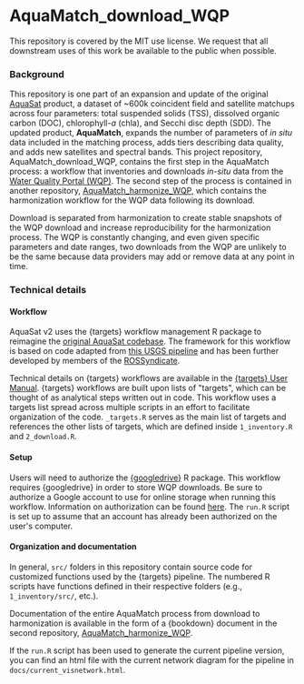 # AquaMatch_download_WQP

This repository is covered by the MIT use license. We request that all downstream uses of this work be available to the public when possible.

### Background

This repository is one part of an expansion and update of the original [AquaSat](https://agupubs.onlinelibrary.wiley.com/doi/10.1029/2019WR024883) product, a dataset of \~600k coincident field and satellite matchups across four parameters: total suspended solids (TSS), dissolved organic carbon (DOC), chlorophyll-*a* (chla), and Secchi disc depth (SDD). The updated product, **AquaMatch**, expands the number of parameters of *in situ* data included in the matching process, adds tiers describing data quality, and adds new satellites and spectral bands. This project repository, AquaMatch_download_WQP, contains the first step in the AquaMatch process: a workflow that inventories and downloads *in-situ* data from the [Water Quality Portal (WQP)](waterqualitydata.us/). The second step of the process is contained in another repository, [AquaMatch_harmonize_WQP](https://github.com/ROSSyndicate/AquaMatch_harmonize_WQP), which contains the harmonization workflow for the WQP data following its download.

Download is separated from harmonization to create stable snapshots of the WQP download and increase reproducibility for the harmonization process. The WQP is constantly changing, and even given specific parameters and date ranges, two downloads from the WQP are unlikely to be the same because data providers may add or remove data at any point in time.

### Technical details

#### Workflow

AquaSat v2 uses the {targets} workflow management R package to reimagine the [original AquaSat codebase](https://github.com/GlobalHydrologyLab/AquaSat). The framework for this workflow is based on code adapted from [this USGS pipeline](https://github.com/USGS-R/ds-pipelines-targets-example-wqp) and has been further developed by members of the [ROSSyndicate](https://github.com/rossyndicate).

Technical details on {targets} workflows are available in the [{targets} User Manual](https://books.ropensci.org/targets/). {targets} workflows are built upon lists of "targets", which can be thought of as analytical steps written out in code. This workflow uses a targets list spread across multiple scripts in an effort to facilitate organization of the code. `_targets.R` serves as the main list of targets and references the other lists of targets, which are defined inside `1_inventory.R` and `2_download.R`.

#### Setup

Users will need to authorize the [{googledrive}](https://googledrive.tidyverse.org/index.html) R package. This workflow requires {googledrive} in order to store WQP downloads. Be sure to authorize a Google account to use for online storage when running this workflow. Information on authorization can be found [here](https://googledrive.tidyverse.org/reference/drive_auth.html). The `run.R` script is set up to assume that an account has already been authorized on the user's computer.

#### Organization and documentation

In general, `src/` folders in this repository contain source code for customized functions used by the {targets} pipeline. The numbered R scripts have functions defined in their respective folders (e.g., `1_inventory/src/`, etc.).

Documentation of the entire AquaMatch process from download to harmonization is available in the form of a {bookdown} document in the second repository, [AquaMatch_harmonize_WQP](https://github.com/ROSSyndicate/AquaMatch_harmonize_WQP).

If the `run.R` script has been used to generate the current pipeline version, you can find an html file with the current network diagram for the pipeline in `docs/current_visnetwork.html`.
